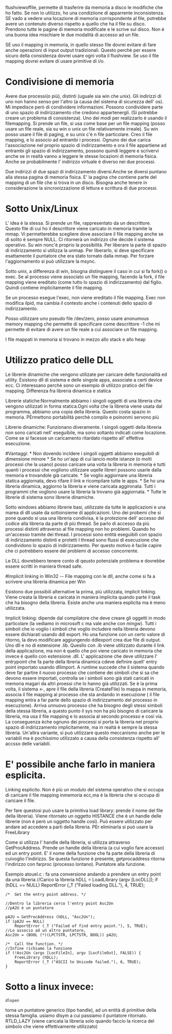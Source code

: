 flushviewoffile, permette di trasferire da memoria a disco le modifiche che ho fatto.
Se non lo utilizzo, ho una condiziione di apparrente inconsistenza. SE vado a vedere una locazione di memoria corrispondente al file, potrebbe avere un contenuto diverso rispetto a quello che ha il file su disco.
Prendono tutte le pagine di memoria modificate e le scrive sul disco. Non è una buona idea mischiare le due modalità di accesso ad un file.

SE uso il mapping in memoria, in quello stesso file dovrei evitare di fare anche operazioni di input output tradizionali. Questo perchè per 
essere sicuro della consistenza dovrei usare ogni volta il flushview.
Se uso il file mapping dovrei evitare di usare primitive di i/o.

Condivisione di memoria
====
Avere due processi(o più), distinti (uguale sia win che unix). Gli indirizzi di uno non hanno senso per l'altro (a causa del sistema di sicurezza dell' os). Mi impedisce però di condividere informazioni.
Possono condividere parte di uno spazio di indirizzamento che credono appartenergli.
(Si potrebbe creare un problema di consistenza).
Uno dei modi per realizzarlo è usando il filemapping.
Si prende un file, si usa come base per un file mapping (posso usare un file reale, sia su win o unix un file relativamente irreale). Su win posso usare il file di paging, e su unix c'è n file particolare.
Creo il file mapping, e lo associo ad entrambi i processi. Ognuno dei due carica l'associazione nel proprio spazio di indirizzamento e ora il file appartiene ad entrambi gli spazio di indirizzamento, possono quindi leggere e scrivervi anche se in realtà vanno a leggere le stesse locazioni di memoria fisica.
Anche se probabilmente l' indirizzo virtuale è diverso nei due processi.

Due indirizzi di due spazi di indirizzamento diversi.Anche se diversi puntano alla stessa pagina di memoria fisica. E' la pagina che contiene parte del mapping di un file che si trova in un disco.
Bisogna anche tenere in considerazione la sincronizzazione di lettura e scrittura di due processi.


Sotto Unix/Linux
=======
L' idea è la stessa. Si prende un file, rappresentato da un descrittore. Questo file di cui ho il descrittore viene caricato in memoria tramite la mmap. Vi permetterebbe scegliere dove associare il file mapping anche se di solito è sempre NULL.
Ci ritornerà un indirizzo che decide il sistema operativo.
Su win nonc'è proprio la possibilità. 
Per liberare la parte di spazio di indirizzamento si utilizza la unmap. Per liberarlo, si deve specificare esattamente il puntatore che era stato tornato dalla mmap.
Per forzare l'aggiornamento si può utilizzare la msync.

Sotto unix, a differenza di win, bisogna distinguere il caso in cui si fa fork() o exec. Se al processo viene associato un file mapping, facendo la fork, il file mapping viene ereditato (come tutto lo spazio di indirizzamento) dal figlio. Quindi contiene implicitamente il file mapping.

Se un processo esegue  l'exec, non viene ereditato il file mapping. Exec non modifica ilpid, ma cambia il contesto anche i contenuti dello spazio di indirizzamento.

Posso utilizzare uno pseudo file /dev/zero, posso usare anonumous memory mapping che permette di specificare come descrittore -1 che mi permette di evitare di avere un file reale a cui associare un file mapping.

I file mappati in memoria si trovano in mezzo allo stack e allo heap

Utilizzo pratico delle DLL
====
Le librerie dinamiche che vengono utilizate per caricare delle funzionalità ed utility. Esistono dll di sistema e delle singole apps, associate a certi device ecc.
Ci interessano perchè sono un esempio di utilizzo pratico del file mapping.
Differenza fra libreria dinamica e statica

Librerie statiche:Normalmente abbiamo i singoli oggetti di una libreria che vengono utilizzati in forma statica.Ogni volta che la libreria viene usata dal programma, abbiamo una copia della libreria.
Questo costa spazio in memoria. PErmettono portabilità perchè compilo e poinonmi servono più

Librerie dinamiche: Funzionano diveramente. I singoli oggetti della libreria non sono caricati nell' eseguibile, ma sono soltanto indicati come locazione. Come se si facesse un caricamento ritardato rispetto all' effettiva esecuzione.

#Vantaggi:
	* Non dovendo incldere i singoli oggetti abbiamo eseguibili di dimensione minore
	* Se ho un'app di cui lancio molte istanze (o molti processi che la usano) posso caricare una volta la libreria in memoria e tutti quanti i processi che vogliono utilizzare uqelle libreri possono usarle dalla memoria e trovandole già caricate.
	* Se voglio aggiornare una libreria statica aggiornata, devo rifare il link e ricompilare tutte le apps.
	* Se ho una libreria dinamica, aggiorno la libreria e viene caricata aggironata. Tutti i programmi che vogliono usare la libreria la trovano già aggiornata.
	* Tutte le librerie di sistema sono librerie dinamiche.

Sotto windows abbiamo librerie basi, utilizzate da tutte le applicazioni e una marea di dll usate da sottoinsieme di applicazioni.
Uno dei probemi che si pone quando si usa una libreria condivisa, è la protezione dell' accesso del codice alla libreria da parte di più thread.
Se parlo di accesso da più processi distinti attraverso al file mapping non ho problemi. Quando ho un'accesso tramite dei thread.
I processi sono entità eseguibili con spazio di indirizzamento distinti e protetti
I thread sono flussi di esecuzione che condividono lo spazio di indirizzamento. Per questo motivo è facile capire che ci potrebbero essere dei problemi di accesso concorrente.

Le DLL dovrebbero tenere conto di qeusto potenziale problema e dovrebbe essere scritti in maniera thread safe.

#Implicit linking in Win32
-- File mapping con le dll, anche come si fa a scrivere una libreria dinamica per Win

Esistono due possibili alternative la prima, più utilizzata, implicit linking. Viene creata la libreria e caricata in maniera implicita quando parte il task che ha bisogno della libreria. Esiste anche una maniera esplicita ma è meno utilizzata.

Implicit linking: dipende dal compilatore che deve creare gli oggetti in modo particolare (la vediamo in microsoft c ma vale anche con mingw).
Tutti i simboli che io voglio i simboli che voglio includere nella libreria devono essere dichiarati usando ddl export.
Ho una funzione con un certo valore di ritorno, la devo modificare aggiungendo ddlexport
crea due file di output. Uno dll e no di estensione .lib. Quesllo con .ib viene utilizzato durante il link della applicazione, ma non è quello che poi viene caricato in memoria che invece è quello con estensione .dll.
L' applicazione che deve utilizzare l' entrypoint che fa parte della lbreria dinamica cdeve definire quell' entry point importato usando dllimport.
A runtime succede che il sistema quando deve far partire il nuovo processo che contiene dei simboli che si sa che devono essere importati, controlla se i simboli sono già stati caricati in memoria magari da altri proessi che lo hanno già utilizzati.
Se è la prima volta, il sistema <-, apre il file della libreria (CreateFile) lo mappa in memoria, associa il file mapping al processo che sta andando in esecuzione ( il file mapping entra a far parte dello spazio di indirizzamento del processo in esecuzione).
Arriva unnuovo processo che ha bisogno degli stessi simboli della stessa libreria, a questo punto il sys non ha più bisogno di caricare la libreria, ma usa il file mapping e lo associa al secondo processo e così via.
La conseguenza èche ognuno dei processi si porta la libreria nel proprio spazio di indirizzamento implicitamente, ma in realtà è sempre la stessa libreria.
Un'altra variante, si può utilizzare questo meccanismo anche per le variabili ma è pochissimo utilizzato a causa della consistenza rispetto all' accsso delle variabili.

# E' possibile anche farlo in maniera esplicita.
Linking esplicito. Non è più un modulo del sistema operativo che si occupa di caricare il file mapping inmemoria ecc,ma è la libreria che si occupa di caricare il file.

Per fare questosi può usare la primitiva load library: prende il nome del file della libreria).
Viene ritornato un oggetto HISTANCE che è un handle delle librerie (non è però un oggetto handle così). Può essere utilizzato per andare ad accedere a parti della libreria.
PEr eliminarla si può usare la FreeLibrary

Come si utilizza l' handle della libreria, si utilizza attraverso GetProcAddress. Prende un handle della libreria (a cui voglio fare accesso) ed un entry point. E' il nome della funzione che fa parte della libreria di cuivoglio l'indirizzo.
Se questa funzione è presente, getprocaddress ritorna l'indirizzo con farproc (processo lontano). Puntatore alla funzione.

Esempio atouel.c : fa una conversione andando a prendere un entry point da una libreria
	//Carico la libreria
	hDLL = LoadLibrary (argv [LocDLL]);
	if (hDLL == NULL)
		ReportError (_T ("Failed loading DLL."), 4, TRUE);

	/*  Get the entry point address. */
	
	//Dentro la libreria cerco l'entry point Asc2Un
	//pA2U è un puntatore
	
	pA2U = GetProcAddress (hDLL, "Asc2Un"); 
	if (pA2U == NULL) 
		ReportError (_T ("Failed of find entry point."), 5, TRUE);
	//Lo associo ad un altro puntatore,
	Asc2Un = (BOOL (*)(LPCTSTR, LPCTSTR, BOOL)) pA2U;

	/*  Call the function. */
	//Infine richiamo la funzione
	if (!Asc2Un (argv [LocFileIn], argv [LocFileOut], FALSE)) {
		FreeLibrary (hDLL);
		ReportError (_T ("ASCII to Unicode failed."), 6, TRUE);
	}

# Sotto a linux invece:
	dlopen
torna un puntatore generico (tipo handle), ad un entità di primitive della stessa famiglia.
usiamo dlsym a cui passiamo il puntatore ritornato. RTLD_LAZY (viene caricata la libreria solo quando faccio la ricerca del simbolo che viene effettivamente utilizzato)




